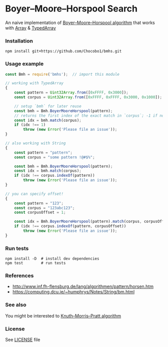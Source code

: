 # Boyer–Moore–Horspool Search

An naive implementation of [Boyer–Moore–Horspool algorithm][wikipedia_link] that works with [Array][mdn_array_link] & [TypedArray][mdn_typed_array_link]

[wikipedia_link]: https://en.wikipedia.org/wiki/Boyer%E2%80%93Moore%E2%80%93Horspool_algorithm
[mdn_array_link]: https://developer.mozilla.org/en-US/docs/Web/JavaScript/Reference/Global_Objects/Array
[mdn_typed_array_link]: https://developer.mozilla.org/en-US/docs/Web/JavaScript/Reference/Global_Objects/TypedArray

### Installation
```shell
npm install git+https://github.com/Chocobo1/bmhs.git
```

### Usage example
```javascript
const Bmh = require('bmhs');  // import this module

// working with TypedArray
{
    const pattern = Uint32Array.from([0xFFFF, 0x3000]);
    const corpus = Uint32Array.from([0xFFFF, 0xFFFF, 0x3000, 0x1000]);

    // setup `bmh` for later reuse
    const bmh = Bmh.BoyerMooreHorspool(pattern);
    // returns the first index of the exact match in `corpus`; -1 if not found
    const idx = bmh.match(corpus);
    if (idx !== 1)
        throw (new Error('Please file an issue'));
}

// also working with String
{
    const pattern = "pattern";
    const corpus = "some pattern !@#$%";

    const bmh = Bmh.BoyerMooreHorspool(pattern);
    const idx = bmh.match(corpus);
    if (idx !== corpus.indexOf(pattern))
        throw (new Error('Please file an issue'));
}

// you can specify offset!
{
    const pattern = "123";
    const corpus = "123abc123";
    const corpusOffset = 1;

    const idx = Bmh.BoyerMooreHorspool(pattern).match(corpus, corpusOffset);
    if (idx !== corpus.indexOf(pattern, corpusOffset))
        throw (new Error('Please file an issue'));
}
```

### Run tests
```shell
npm install -D  # install dev dependencies
npm test        # run tests
```

### References
* http://www.inf.fh-flensburg.de/lang/algorithmen/pattern/horsen.htm
* https://computing.dcu.ie/~humphrys/Notes/String/bm.html

### See also
You might be interested to [Knuth–Morris–Pratt algorithm][kmp_link]

[kmp_link]: https://github.com/Chocobo1/kmps

### License
See [LICENSE](./LICENSE) file
